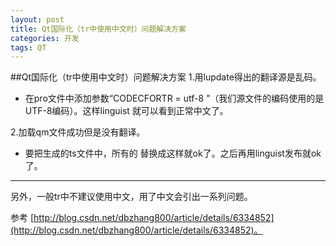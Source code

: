 ```yaml
---
layout: post
title: Qt国际化（tr中使用中文时）问题解决方案
categories: 开发
tags: QT
---
```


##Qt国际化（tr中使用中文时）问题解决方案
1.用lupdate得出的翻译源是乱码。

 - 在pro文件中添加参数“CODECFORTR = utf-8 ”（我们源文件的编码使用的是UTF-8编码）。这样linguist 就可以看到正常中文了。

2.加载qm文件成功但是没有翻译。

 - 要把生成的ts文件中，所有的<message > 替换成<message utf8=”true”>这样就ok了。之后再用linguist发布就ok了。
 
---

另外，一般tr中不建议使用中文，用了中文会引出一系列问题。

参考 [http://blog.csdn.net/dbzhang800/article/details/6334852](http://blog.csdn.net/dbzhang800/article/details/6334852)。
